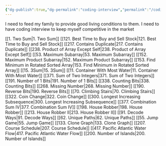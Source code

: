 ```yaml
---
{"dg-publish":true,"dg-permalink":"coding-interview","permalink":"/coding-interview/"}
---
```


I need to feed my family to provide good living conditions to them. I need to have coding interview to keep myself competitive in the market

[[1. Two Sum\|1. Two Sum]]
[[121. Best Time to Buy and Sell Stock\|121. Best Time to Buy and Sell Stock]]
[[217. Contains Duplicate\|217. Contains Duplicate]]
[[238. Product of Array Except Self\|238. Product of Array Except Self]]
[[53. Maximum Subarray\|53. Maximum Subarray]]
[[152. Maximum Product Subarray\|152. Maximum Product Subarray]]
[[153. Find Minimum in Rotated Sorted Array\|153. Find Minimum in Rotated Sorted Array]]
[[15. 3Sum\|15. 3Sum]]
[[11. Container With Most Water\|11. Container With Most Water]]
[[371. Sum of Two Integers\|371. Sum of Two Integers]]
[[191. Number of 1 Bits\|191. Number of 1 Bits]]
[[338. Counting Bits\|338. Counting Bits]]
[[268. Missing Number\|268. Missing Number]]
[[190. Reverse Bits\|190. Reverse Bits]]
[[70. Climbing Stairs\|70. Climbing Stairs]]
[[322. Coin Change\|322. Coin Change]]
[[300. Longest Increasing Subsequence\|300. Longest Increasing Subsequence]]
[[377. Combination Sum IV\|377. Combination Sum IV]]
[[198. House Robber\|198. House Robber]]
[[213. House Robber II\|213. House Robber II]]
[[91. Decode Ways\|91. Decode Ways]]
[[62. Unique Paths\|62. Unique Paths]]
[[55. Jump Game\|55. Jump Game]]
[[133. Clone Graph\|133. Clone Graph]]
[[207. Course Schedule\|207. Course Schedule]]
[[417. Pacific Atlantic Water Flow\|417. Pacific Atlantic Water Flow]]
[[200. Number of Islands\|200. Number of Islands]]
